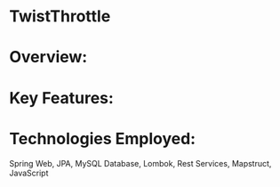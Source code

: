 # TwistThrottle

# **Overview:**
# **Key Features:**
# **Technologies Employed:**
Spring Web, JPA, MySQL Database, Lombok, Rest Services, Mapstruct, JavaScript

